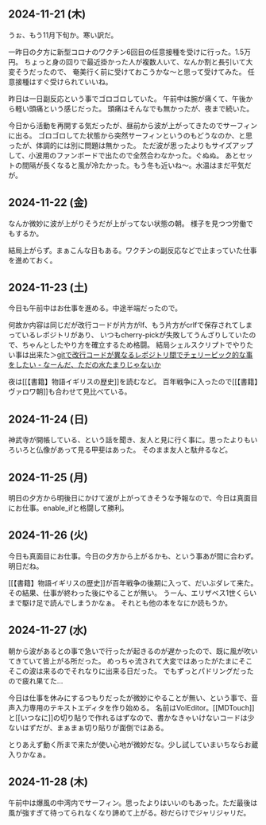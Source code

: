 ## 2024-11-21 (木)

うぉ、もう11月下旬か。寒い訳だ。

一昨日の夕方に新型コロナのワクチン6回目の任意接種を受けに行った。1.5万円。
ちょっと身の回りで最近掛かった人が複数人いて、なんか割と長引いて大変そうだったので、
奄美行く前に受けておこうかな〜と思って受けてみた。
任意接種はすぐ受けられていいね。

昨日は一日副反応という事でゴロゴロしていた。
午前中は腕が痛くて、午後から軽い頭痛という感じだった。
頭痛はそんなでも無かったが、夜まで続いた。

今日から活動を再開する気だったが、昼前から波が上がってきたのでサーフィンに出る。
ゴロゴロしてた状態から突然サーフィンというのもどうなのか、と思ったが、体調的には別に問題は無かった。
ただ波が思ったよりもサイズアップして、小波用のファンボードで出たので全然合わなかった。ぐぬぬ。
あとセットの間隔が長くなると風が冷たかった。もう冬も近いね〜。水温はまだ平気だが。

## 2024-11-22 (金)

なんか微妙に波が上がりそうだが上がってない状態の朝。
様子を見つつ労働でもするか。

結局上がらず。まぁこんな日もある。ワクチンの副反応などで止まっていた仕事を進めておく。

## 2024-11-23 (土)

今日も午前中はお仕事を進める。中途半端だったので。

何故か内容は同じだが改行コードが片方がlf、もう片方がcrlfで保存されてしまっているレポジトリがあり、
いつもcherry-pickが失敗してうんざりしていたので、ちゃんとしたやり方を確立するため格闘。
結局シェルスクリプトでやりたい事は出来た＞[gitで改行コードが異なるレポジトリ間でチェリーピック的な事をしたい - なーんだ、ただの水たまりじゃないか](https://karino2.github.io/2024/11/23/cherry_pick_between_difference_eol_repo_in_git.html)

夜は[[【書籍】物語イギリスの歴史]]を読むなど。
百年戦争に入ったので[[【書籍】ヴァロワ朝]]も合わせて見比べている。

## 2024-11-24 (日)

神武寺が開帳している、という話を聞き、友人と見に行く事に。思ったよりもいろいろと仏像があって見る甲斐はあった。
そのまま友人と駄弁るなど。

## 2024-11-25 (月)

明日の夕方から明後日にかけて波が上がってきそうな予報なので、今日は真面目にお仕事。enable_ifと格闘して勝利。

## 2024-11-26 (火)

今日も真面目にお仕事。今日の夕方から上がるかも、という事あが間に合わず。明日だね。

[[【書籍】物語イギリスの歴史]]が百年戦争の後期に入って、だいぶダレて来た。
その結果、仕事が終わった後にやることが無い。
うーん、エリザベス1世くらいまで駆け足で読んでしまうかなぁ。
それとも他の本をなにか読もうか。

## 2024-11-27 (水)

朝から波があるとの事で急いで行ったが起きるのが遅かったので、既に風が吹いてきていて皆上がる所だった。
めっちゃ流されて大変ではあったがたまにそこそこの波は来るのでそれなりに出来る日だった。
でもずっとパドリングだったので疲れ果てた…

今日は仕事を休みにするつもりだったが微妙にやることが無い、という事で、音声入力専用のテキストエディタを作り始める。
名前はVoIEditor。[[MDTouch]]と[[いつなに]]の切り貼りで作れるはずなので、書かなきゃいけないコードは少ないはずだが、まぁまぁ切り貼りが面倒ではある。

とりあえず動く所まで来たが使い心地が微妙だな。少し試していまいちならお蔵入りかなぁ。

## 2024-11-28 (木)

午前中は爆風の中湾内でサーフィン。思ったよりはいいのもあった。ただ最後は風が強すぎて待ってられなくなり諦めて上がる。砂だらけでジャリジャリだ。